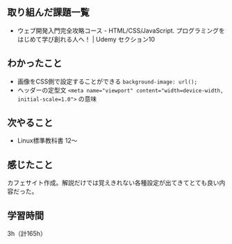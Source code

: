## 取り組んだ課題一覧
- ウェブ開発入門完全攻略コース - HTML/CSS/JavaScript. プログラミングをはじめて学び創れる人へ！ | Udemy セクション10

## わかったこと
- 画像をCSS側で設定することができる
`background-image: url();`
- ヘッダーの定型文 `<meta name="viewport" content="width=device-width, initial-scale=1.0">` の意味

## 次やること
- Linux標準教科書 12～

## 感じたこと
カフェサイト作成。解説だけでは覚えきれない各種設定が出てきてとても良い内容だった。

## 学習時間
3h（計165h）
